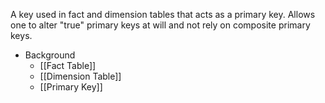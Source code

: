 A key used in fact and dimension tables that acts as a primary key. Allows one to alter "true" primary keys at will and not rely on composite primary keys.

- Background
	- [[Fact Table]]
	- [[Dimension Table]]
	- [[Primary Key]]